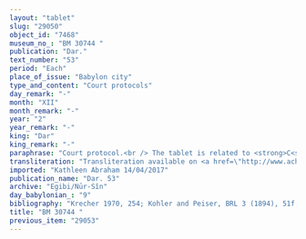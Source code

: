```yaml
---
layout: "tablet"
slug: "29050"
object_id: "7468"
museum_no_: "BM 30744 "
publication: "Dar."
text_number: "53"
period: "Each"
place_of_issue: "Babylon city"
type_and_content: "Court protocols"
day_remark: "-"
month: "XII"
month_remark: "-"
year: "2"
year_remark: "-"
king: "Dar"
king_remark: "-"
paraphrase: "Court protocol.<br /> The tablet is related to <strong>C<sub>1</sub></strong>, the slave of <strong>A</strong> who bought (<em>ana kaspi mahāru</em>) him from <strong>D</strong>, however <strong>B</strong> claims that the slave&rsquo;s real name is <strong>C<sub>2</sub></strong> and that he is his slave (<em>qallu</em>), (but) he disappeared (<em>halāqu</em>)&quot;. <strong>B </strong>even swore by the gods: &quot;I really don&rsquo;t know where he is, he is not with me (<em>ina pānī dagālu</em>)!&quot;. Should <strong>B</strong> know where (the slave) is staying (lit. &ldquo;where he sees him&rdquo;), then he should bring him along (<em>abāku</em>) and their case will be discussed (<em>puruss&ucirc; &scaron;akānu</em>) in front of the chief judge (<em>sartennu</em>) and the judges (<em>dayyānu</em>). Should this slave be found in <strong>D</strong>&rsquo;s house, he will work for 10 days for <strong>B</strong> as compensation for the time he was absent (<em>mandattu</em>). He will make up for the loss (<em>&scaron;alāmu </em>D) according to the royal &ldquo;law&rdquo; (<em>ak&icirc; dātu &scaron;a &scaron;arri</em>). Names of 3 witnesses and the scribe.<br /> &nbsp;<br /> <strong>A</strong> = Marduk-nāṣir-apli/Itti-Marduk-balāṭu//Egibi; <strong>B</strong> = Nab&ucirc;-aplu-iddin/ Nabunadinahi/ MudammiqMarduk; <strong>C<sub>1</sub></strong> = Nab&ucirc;-&scaron;epe-&scaron;u-&scaron;usbat, slave of A; <strong>C<sub>2</sub></strong> = Nab&ucirc;-killanni (real name of <strong>C<sub>1</sub></strong>); <strong>D</strong> = Nab&ucirc;-uballiṭ/Nab&ucirc;-aplu-iddin//S&icirc;n-&scaron;ad&ucirc;nu"
transliteration: "Transliteration available on <a href=\"http://www.achemenet.com/fr/item/?/sources-textuelles/textes-par-regions/babylonie/babylone/1653557\" target=\"_blank\">Achemenet</a>"
imported: "Kathleen Abraham 14/04/2017"
publication_name: "Dar. 53"
archive: "Egibi/Nūr-Sîn"
day_babylonian_: "9"
bibliography: "Krecher 1970, 254; Kohler and Peiser, BRL 3 (1894), 51f; Kleber ZAR 16 (2010), no. 2 (pp. 53-54)."
title: "BM 30744 "
previous_item: "29053"
---
```

